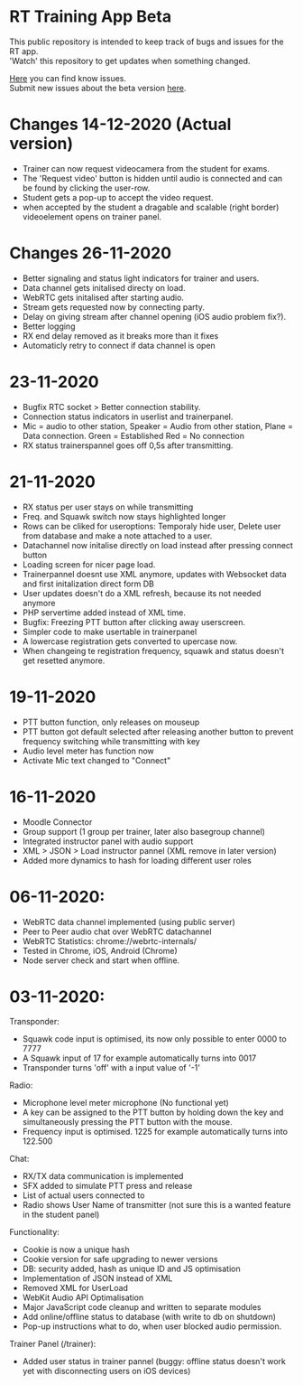 # RT Training App Beta

This public repository is intended to keep track of bugs and issues for the RT app.<br>
'Watch' this repository to get updates when something changed.

<a href="https://github.com/jensbouma/RT-issuetracker/issues" target="_blank">Here</a> you can find know issues.<br>
Submit new issues about the beta version <a href="https://github.com/jensbouma/RT-issuetracker/issues/new" target="_blank">here</a>.
# Changes 14-12-2020 (Actual version)
- Trainer can now request videocamera from the student for exams.
- The 'Request video' button is hidden until audio is connected and can be found by clicking the user-row.
- Student gets a pop-up to accept the video request.
- when accepted by the student a dragable and scalable (right border) videoelement opens on trainer panel.

# Changes 26-11-2020
- Better signaling and status light indicators for trainer and users.
- Data channel gets initalised directy on load.
- WebRTC gets initalised after starting audio.
- Stream gets requested now by connecting party.
- Delay on giving stream after channel opening (iOS audio problem fix?).
- Better logging
- RX end delay removed as it breaks more than it fixes
- Automaticly retry to connect if data channel is open

# 23-11-2020
- Bugfix RTC socket > Better connection stability.
- Connection status indicators in userlist and trainerpanel.
- Mic = audio to other station, Speaker = Audio from other station, Plane = Data connection. Green = Established Red = No connection
- RX status trainerspannel goes off 0,5s after transmitting.

# 21-11-2020 
- RX status per user stays on while transmitting
- Freq. and Squawk switch now stays highlighted longer
- Rows can be cliked for useroptions: Temporaly hide user, Delete user from database and make a note attached to a user.
- Datachannel now initalise directly on load instead after pressing connect button
- Loading screen for nicer page load.
- Trainerpannel doesnt use XML anymore, updates with Websocket data and first initalization direct form DB
- User updates doesn't do a XML refresh, because its not needed anymore
- PHP servertime added instead of XML time.
- Bugfix: Freezing PTT button after clicking away userscreen.
- Simpler code to make usertable in trainerpanel
- A lowercase registration gets converted to upercase now.
- When changeing te registration frequency, squawk and status doesn't get resetted anymore.

# 19-11-2020
- PTT button function, only releases on mouseup
- PTT button got default selected after releasing another button to prevent frequency switching while transmitting with key
- Audio level meter has function now
- Activate Mic text changed to "Connect"

# 16-11-2020
- Moodle Connector
- Group support (1 group per trainer, later also basegroup channel)
- Integrated instructor panel with audio support
- XML > JSON > Load instructor pannel (XML remove in later version)
- Added more dynamics to hash for loading different user roles

# 06-11-2020:
- WebRTC data channel implemented (using public server)
- Peer to Peer audio chat over WebRTC datachannel
- WebRTC Statistics: chrome://webrtc-internals/
- Tested in Chrome, iOS, Android (Chrome)
- Node server check and start when offline.

# 03-11-2020:
Transponder:
- Squawk code input is optimised, its now only possible to enter 0000 to 7777
- A Squawk input of 17 for example automatically turns into 0017
- Transponder turns 'off' with a input value of '-1'

Radio:
- Microphone level meter microphone (No functional yet)
- A key can be assigned to the PTT button by holding down the key and simultaneously pressing the PTT button with the mouse.
- Frequency input is optimised. 1225 for example automatically turns into 122.500

Chat:
- RX/TX data communication is implemented
- SFX added to simulate PTT press and release
- List of actual users connected to
- Radio shows User Name of transmitter (not sure this is a wanted feature in the student panel)

Functionality:
- Cookie is now a unique hash
- Cookie version for safe upgrading to newer versions
- DB: security added, hash as unique ID and JS optimisation
- Implementation of JSON instead of XML
- Removed XML for UserLoad
- WebKit Audio API Optimalisation
- Major JavaScript code cleanup and written to separate modules
- Add online/offline status to database (with write to db on shutdown)
- Pop-up instructions what to do, when user blocked audio permission.

Trainer Panel (/trainer):
- Added user status in trainer pannel (buggy: offline status doesn't work yet with disconnecting users on iOS devices)

